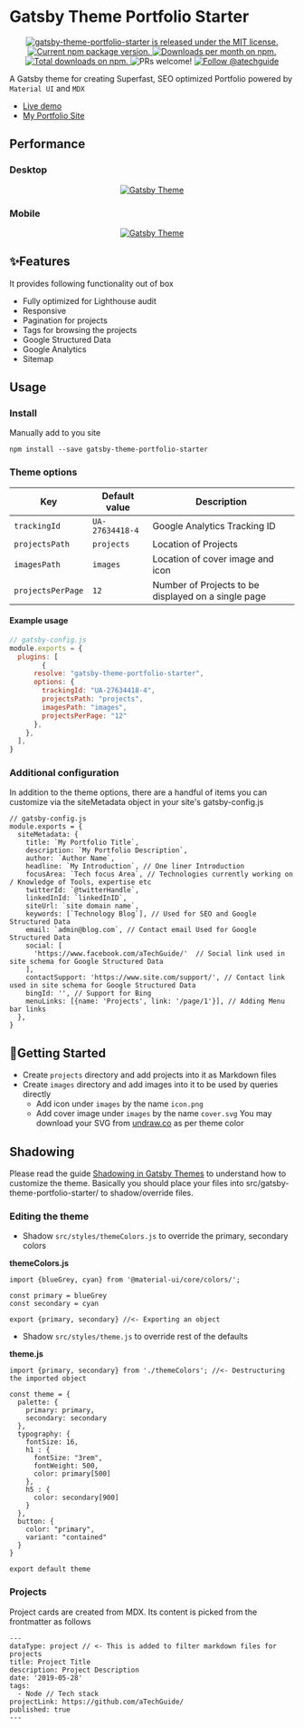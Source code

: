 # Gatsby Theme Portfolio Starter
<p align="center">
  <a href="https://github.com/aTechGuide/gatsby-theme-portfolio-starter/blob/master/LICENSE">
    <img src="https://img.shields.io/badge/license-MIT-blue.svg" alt="gatsby-theme-portfolio-starter is released under the MIT license." />
  </a>
  <a href="https://www.npmjs.com/package/gatsby-theme-portfolio-starter">
    <img src="https://img.shields.io/npm/v/gatsby-theme-portfolio-starter.svg" alt="Current npm package version." />
  </a>
  <a href="https://npmcharts.com/compare/gatsby-theme-portfolio-starter?minimal=true">
    <img src="https://img.shields.io/npm/dm/gatsby-theme-portfolio-starter.svg?color=blue" alt="Downloads per month on npm." />
  </a>
  <a href="https://npmcharts.com/compare/gatsby-theme-portfolio-starter?minimal=true">
    <img src="https://img.shields.io/npm/dt/gatsby-theme-portfolio-starter.svg?color=blue" alt="Total downloads on npm." />
  </a>
  <img src="https://img.shields.io/badge/PRs-welcome-brightgreen.svg" alt="PRs welcome!" />
  <a href="https://twitter.com/intent/follow?screen_name=atechguide">
      <img src="https://img.shields.io/twitter/follow/atechguide.svg?label=Follow%20@atechguide" alt="Follow @atechguide" />
    </a>
</p>

A Gatsby theme for creating Superfast, SEO optimized Portfolio powered by `Material UI` and `MDX`
- [Live demo](https://gatsby-theme-portfolio-starter.netlify.com/)
- [My Portfolio Site](https://kamranali.in/)

## Performance
### Desktop

<p align="center">
  <a href="http://atech.guide">
    <img alt="Gatsby Theme" src="https://gatsby-theme-blog-portfolio.netlify.com/desktop-100.png" />
  </a>
</p>

### Mobile

<p align="center">
  <a href="http://atech.guide">
    <img alt="Gatsby Theme" src="https://gatsby-theme-blog-portfolio.netlify.com/mobile-100.png" />
  </a>
</p>


## ✨Features

It provides following functionality out of box

- Fully optimized for Lighthouse audit
- Responsive
- Pagination for projects
- Tags for browsing the projects
- Google Structured Data
- Google Analytics
- Sitemap

## Usage
### Install
Manually add to you site

`npm install --save gatsby-theme-portfolio-starter`

### Theme options

| Key              | Default value    | Description                                                                                               |
| ---------------- | ---------------- | --------------------------------------------------------------------------------------------------------- |
| `trackingId`     | `UA-27634418-4`  | Google Analytics Tracking ID                                                                               |
| `projectsPath`   | `projects`       | Location of Projects                                                                                    |
| `imagesPath`     | `images`         | Location of cover image and icon                                                                                        |
| `projectsPerPage`| `12`             | Number of Projects to be displayed on a single page |

#### Example usage

```js
// gatsby-config.js
module.exports = {
  plugins: [
        {
      resolve: "gatsby-theme-portfolio-starter",
      options: {
        trackingId: "UA-27634418-4",
        projectsPath: "projects",
        imagesPath: "images",
        projectsPerPage: "12"
      },
    },
  ],
}
```

### Additional configuration
In addition to the theme options, there are a handful of items you can customize via the siteMetadata object in your site's gatsby-config.js
```
// gatsby-config.js
module.exports = {
  siteMetadata: {
    title: `My Portfolio Title`,
    description: `My Portfolio Description`,
    author: `Author Name`,
    headline: `My Introduction`, // One liner Introduction
    focusArea: `Tech focus Area`, // Technologies currently working on / Knowledge of Tools, expertise etc
    twitterId: `@twitterHandle`,
    linkedInId: `linkedInID`,
    siteUrl: `site domain name`,
    keywords: [`Technology Blog`], // Used for SEO and Google Structured Data
    email: `admin@blog.com`, // Contact email Used for Google Structured Data
    social: [
      'https://www.facebook.com/aTechGuide/'  // Social link used in site schema for Google Structured Data
    ],
    contactSupport: 'https://www.site.com/support/', // Contact link used in site schema for Google Structured Data
    bingId: '', // Support for Bing 
    menuLinks: [{name: 'Projects', link: '/page/1'}], // Adding Menu bar links
  },
}
```

## 🚀Getting Started

- Create `projects` directory and add projects into it as Markdown files
- Create `images` directory and add images into it to be used by queries directly
  - Add icon under `images` by the name `icon.png`
  - Add cover image under `images` by the name `cover.svg` You may download your SVG from [undraw.co](https://undraw.co/) as per theme color

## Shadowing
Please read the guide [Shadowing in Gatsby Themes](https://www.gatsbyjs.org/docs/themes/shadowing/) to understand how to customize the theme. Basically you should place your files into src/gatsby-theme-portfolio-starter/ to shadow/override files.

### Editing the theme
- Shadow `src/styles/themeColors.js` to override the primary, secondary colors

**themeColors.js**
```
import {blueGrey, cyan} from '@material-ui/core/colors/';

const primary = blueGrey
const secondary = cyan

export {primary, secondary} //<- Exporting an object
```

- Shadow `src/styles/theme.js` to override rest of the defaults

**theme.js**
```
import {primary, secondary} from './themeColors'; //<- Destructuring the imported object

const theme = {
  palette: {
    primary: primary,
    secondary: secondary
  },
  typography: {
    fontSize: 16,
    h1 : {
      fontSize: "3rem",
      fontWeight: 500,
      color: primary[500]
    },
    h5 : {
      color: secondary[900]
    }
  },
  button: {
    color: "primary",
    variant: "contained"
  }
}

export default theme
```

### Projects
Project cards are created from MDX. Its content is picked from the frontmatter as follows

```
---
dataType: project // <- This is added to filter markdown files for projects
title: Project Title
description: Project Description
date: '2019-05-28'
tags:
  - Node // Tech stack
projectLink: https://github.com/aTechGuide/
published: true
---
```